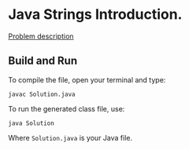 # Java Strings Introduction.

[Problem description](https://www.hackerrank.com/challenges/java-strings-introduction)

## Build and Run

To compile the file, open your terminal and type:
```
javac Solution.java
```

To run the generated class file, use:
```
java Solution
```

Where `Solution.java` is your Java file.
